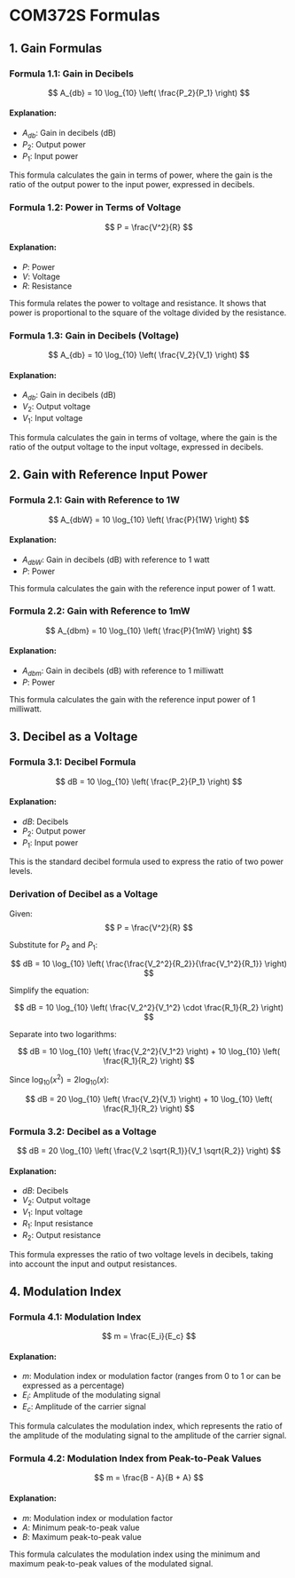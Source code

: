 # COM372S Formulas

## 1. Gain Formulas

### Formula 1.1: Gain in Decibels
$$ A_{db} = 10 \log_{10} \left( \frac{P_2}{P_1} \right) $$

#### Explanation:
- $A_{db}$: Gain in decibels (dB)
- $P_2$: Output power
- $P_1$: Input power

This formula calculates the gain in terms of power, where the gain is the ratio of the output power to the input power, expressed in decibels.

### Formula 1.2: Power in Terms of Voltage
$$ P = \frac{V^2}{R} $$

#### Explanation:
- $P$: Power
- $V$: Voltage
- $R$: Resistance

This formula relates the power to voltage and resistance. It shows that power is proportional to the square of the voltage divided by the resistance.

### Formula 1.3: Gain in Decibels (Voltage)
$$ A_{db} = 10 \log_{10} \left( \frac{V_2}{V_1} \right) $$

#### Explanation:
- $A_{db}$: Gain in decibels (dB)
- $V_2$: Output voltage
- $V_1$: Input voltage

This formula calculates the gain in terms of voltage, where the gain is the ratio of the output voltage to the input voltage, expressed in decibels.

## 2. Gain with Reference Input Power

### Formula 2.1: Gain with Reference to 1W
$$ A_{dbW} = 10 \log_{10} \left( \frac{P}{1W} \right) $$

#### Explanation:
- $A_{dbW}$: Gain in decibels (dB) with reference to 1 watt
- $P$: Power

This formula calculates the gain with the reference input power of 1 watt.

### Formula 2.2: Gain with Reference to 1mW
$$ A_{dbm} = 10 \log_{10} \left( \frac{P}{1mW} \right) $$

#### Explanation:
- $A_{dbm}$: Gain in decibels (dB) with reference to 1 milliwatt
- $P$: Power

This formula calculates the gain with the reference input power of 1 milliwatt.

## 3. Decibel as a Voltage

### Formula 3.1: Decibel Formula
$$ dB = 10 \log_{10} \left( \frac{P_2}{P_1} \right) $$

#### Explanation:
- $dB$: Decibels
- $P_2$: Output power
- $P_1$: Input power

This is the standard decibel formula used to express the ratio of two power levels.

### Derivation of Decibel as a Voltage

Given:
$$ P = \frac{V^2}{R} $$

Substitute for $P_2$ and $P_1$:

$$ dB = 10 \log_{10} \left( \frac{\frac{V_2^2}{R_2}}{\frac{V_1^2}{R_1}} \right) $$

Simplify the equation:

$$ dB = 10 \log_{10} \left( \frac{V_2^2}{V_1^2} \cdot \frac{R_1}{R_2} \right) $$

Separate into two logarithms:

$$ dB = 10 \log_{10} \left( \frac{V_2^2}{V_1^2} \right) + 10 \log_{10} \left( \frac{R_1}{R_2} \right) $$

Since $\log_{10} (x^2) = 2 \log_{10} (x)$:

$$ dB = 20 \log_{10} \left( \frac{V_2}{V_1} \right) + 10 \log_{10} \left( \frac{R_1}{R_2} \right) $$

### Formula 3.2: Decibel as a Voltage
$$ dB = 20 \log_{10} \left( \frac{V_2 \sqrt{R_1}}{V_1 \sqrt{R_2}} \right) $$

#### Explanation:
- $dB$: Decibels
- $V_2$: Output voltage
- $V_1$: Input voltage
- $R_1$: Input resistance
- $R_2$: Output resistance

This formula expresses the ratio of two voltage levels in decibels, taking into account the input and output resistances.

## 4. Modulation Index

### Formula 4.1: Modulation Index
$$ m = \frac{E_i}{E_c} $$

#### Explanation:
- $m$: Modulation index or modulation factor (ranges from 0 to 1 or can be expressed as a percentage)
- $E_i$: Amplitude of the modulating signal
- $E_c$: Amplitude of the carrier signal

This formula calculates the modulation index, which represents the ratio of the amplitude of the modulating signal to the amplitude of the carrier signal.

### Formula 4.2: Modulation Index from Peak-to-Peak Values
$$ m = \frac{B - A}{B + A} $$

#### Explanation:
- $m$: Modulation index or modulation factor
- $A$: Minimum peak-to-peak value
- $B$: Maximum peak-to-peak value

This formula calculates the modulation index using the minimum and maximum peak-to-peak values of the modulated signal.

